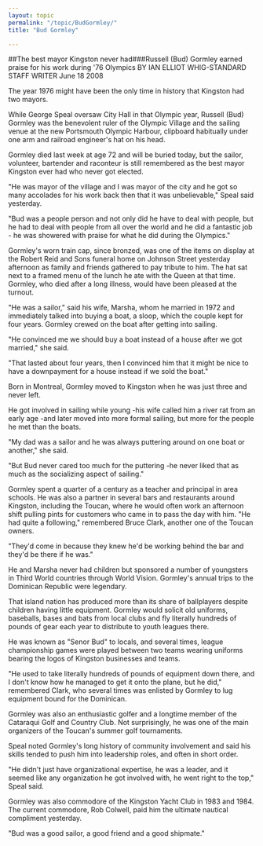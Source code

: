 ```yaml
---
layout: topic
permalink: "/topic/BudGormley/"
title: "Bud Gormley"

---
```


##The best mayor Kingston never had###Russell (Bud) Gormley earned praise for his work during '76 Olympics
BY IAN ELLIOT WHIG-STANDARD STAFF WRITER  June 18 2008

<div class="column2">

The year 1976 might have been the only time in history that Kingston had two mayors.

While George Speal oversaw City Hall in that Olympic year, Russell (Bud) Gormley was the benevolent ruler of the Olympic Village and the sailing venue at the new Portsmouth Olympic Harbour, clipboard habitually under one arm and railroad engineer's hat on his head.

Gormley died last week at age 72 and will be buried today, but the sailor, volunteer, bartender and raconteur is still remembered as the best mayor Kingston ever had who never got elected.

"He was mayor of the village and I was mayor of the city and he got so many accolades for his work back then that it was unbelievable," Speal said yesterday.

"Bud was a people person and not only did he have to deal with people, but he had to deal with people from all over the world and he did a fantastic job - he was showered with praise for what he did during the Olympics."

Gormley's worn train cap, since bronzed, was one of the items on display at the Robert Reid and Sons funeral home on Johnson Street yesterday afternoon as family and friends gathered to pay tribute to him. The hat sat next to a framed menu of the lunch he ate with the Queen at that time. Gormley, who died after a long illness, would have been pleased at the turnout.

"He was a sailor," said his wife, Marsha, whom he married in 1972 and immediately talked into buying a boat, a sloop, which the couple kept for four years. Gormley crewed on the boat after getting into sailing.

"He convinced me we should buy a boat instead of a house after we got married," she said.

"That lasted about four years, then I convinced him that it might be nice to have a downpayment for a house instead if we sold the boat."

Born in Montreal, Gormley moved to Kingston when he was just three and never left.

He got involved in sailing while young -his wife called him a river rat from an early age -and later moved into more formal sailing, but more for the people he met than the boats.

"My dad was a sailor and he was always puttering around on one boat or another," she said.

"But Bud never cared too much for the puttering -he never liked that as much as the socializing aspect of sailing."

Gormley spent a quarter of a century as a teacher and principal in area schools. He was also a partner in several bars and restaurants around Kingston, including the Toucan, where he would often work an afternoon shift pulling pints for customers who came in to pass the day with him. "He had quite a following," remembered Bruce Clark, another one of the Toucan owners.

"They'd come in because they knew he'd be working behind the bar and they'd be there if he was."

He and Marsha never had children but sponsored a number of youngsters in Third World countries through World Vision. Gormley's annual trips to the Dominican Republic were legendary.

That island nation has produced more than its share of ballplayers despite children having little equipment. Gormley would solicit old uniforms, baseballs, bases and bats from local clubs and fly literally hundreds of pounds of gear each year to distribute to youth leagues there.

He was known as "Senor Bud" to locals, and several times, league championship games were played between two teams wearing uniforms bearing the logos of Kingston businesses and teams.

"He used to take literally hundreds of pounds of equipment down there, and I don't know how he managed to get it onto the plane, but he did," remembered Clark, who several times was enlisted by Gormley to lug equipment bound for the Dominican.

Gormley was also an enthusiastic golfer and a longtime member of the Cataraqui Golf and Country Club. Not surprisingly, he was one of the main organizers of the Toucan's summer golf tournaments.

Speal noted Gormley's long history of community involvement and said his skills tended to push him into leadership roles, and often in short order.

"He didn't just have organizational expertise, he was a leader, and it seemed like any organization he got involved with, he went right to the top," Speal said.

Gormley was also commodore of the Kingston Yacht Club in 1983 and 1984. The current commodore, Rob Colwell, paid him the ultimate nautical compliment yesterday.

"Bud was a good sailor, a good friend and a good shipmate."

</div>

